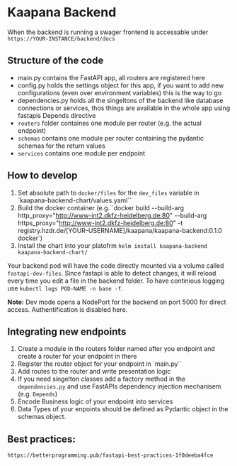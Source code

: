 Kaapana Backend
===============

When the backend is running a swager frontend is accessable under `https://YOUR-INSTANCE/backend/docs`

## Structure of the code

- main.py contains the FastAPI app, all routers are registered here
- config.py holds the settings object for this app, if you want to add new configurations (even over environment variables) this is the way to go
- dependencies.py holds all the singeltons of the backend like database connections or services, thos things are available in the whole app using fastapis Depends directive
- `routers` folder containes one module per router (e.g. the actual endpoint)
- `schemas` contains one module per router containing the pydantic schemas for the return values
- `services` contains one module per endpoint

## How to develop

1. Set absolute path to `docker/files` for the `dev_files` variable in  `kaapana-backend-chart/values.yaml``
2. Build the docker container (e.g.``docker build --build-arg http_proxy="http://www-int2.dkfz-heidelberg.de:80" --build-arg https_proxy="http://www-int2.dkfz-heidelberg.de:80" -t registry.hzdr.de/[YOUR-USERNAME]/kaapana/kaapana-backend:0.1.0 docker`)
3. Install the chart into your platofrm `helm install kaapana-backend kaapana-backend-chart/`

Your backend pod will have the code directly mounted via a volume called `fastapi-dev-files`. Since fastapi is able to detect changes, it will reload every time you edit a file in the backend folder. To have continious logging use `kubectl logs POD-NAME -n base -f`.

**Note:** Dev mode opens a NodePort for the backend on port 5000 for direct access. Authentification is disabled here.


## Integrating new endpoints

1. Create a module in the routers folder named after you endpoint and create a router for your endpoint in there
2. Register the router object for your endpoint in `main.py``
3. Add routes to the router and write presentation logic
4. If you need singelton classes add a factory method in the `dependencies.py` and use FastAPIs dependency injection mechanisem (e.g. `Depends`)
5. Encode Business logic of your endpoint into services
6. Data Types of your enpoints should be defined as Pydantic object in the schemas object.

## Best practices:
`https://betterprogramming.pub/fastapi-best-practices-1f0deeba4fce`